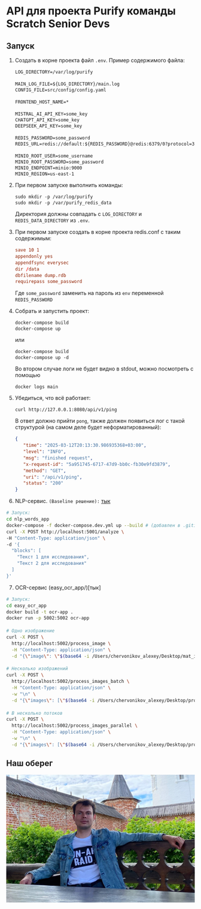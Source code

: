 # API для проекта Purify команды Scratch Senior Devs

## Запуск

1. Создать в корне проекта файл `.env`. Пример содержимого файла:

    ```env
   LOG_DIRECTORY=/var/log/purify
   
   MAIN_LOG_FILE=${LOG_DIRECTORY}/main.log
   CONFIG_FILE=src/config/config.yaml
   
   FRONTEND_HOST_NAME=*
   
   MISTRAL_AI_API_KEY=some_key
   CHATGPT_API_KEY=some_key
   DEEPSEEK_API_KEY=some_key

   REDIS_PASSWORD=some_password
   REDIS_URL=redis://default:${REDIS_PASSWORD}@redis:6379/0?protocol=3
   
   MINIO_ROOT_USER=some_username
   MINIO_ROOT_PASSWORD=some_password
   MINIO_ENDPOINT=minio:9000
   MINIO_REGION=us-east-1
    ```

2. При первом запуске выполнить команды:

   ```shell
   sudo mkdir -p /var/log/purify
   sudo mkdir -p /var/purify_redis_data
   ```
   
   Директория должны совпадать с `LOG_DIRECTORY` и `REDIS_DATA_DIRECTORY` из `.env`.

3. При первом запуске создать в корне проекта redis.conf с таким содержимым:

   ```conf
   save 10 1
   appendonly yes
   appendfsync everysec
   dir /data
   dbfilename dump.rdb
   requirepass some_password
   ```
   
   Где `some_password` заменить на пароль из `env` переменной `REDIS_PASSWORD`

4. Собрать и запустить проект:

    ```shell
    docker-compose build
    docker-compose up
    ```
    
    или
    
    ```shell
    docker-compose build
    docker-compose up -d
    ```
    
    Во втором случае логи не будет видно в stdout, можно посмотреть с помощью
    
    ```shell
    docker logs main
    ```
   
5. Убедиться, что всё работает:

   ```shell
   curl http://127.0.0.1:8080/api/v1/ping
   ```
   
   В ответ должно прийти `pong`, также должен появиться лог с такой структурой (на самом деле будет неформатированный):

   ```json
   {
      "time": "2025-03-12T20:13:30.986935368+03:00",
      "level": "INFO",
      "msg": "finished request",
      "x-request-id": "5a951745-6717-47d9-bb0c-fb30e9fd3879",
      "method": "GET",
      "uri": "/api/v1/ping",
      "status": "200"
   }
   ```

6. NLP-сервис. ```(Baseline решение):``` [тык](nlp_words_app/)

```bash
# Запуск:
cd nlp_words_app
docker-compose -f docker-compose.dev.yml up --build # (добавлен в .gitignore)
curl -X POST http://localhost:5001/analyze \
-H "Content-Type: application/json" \
-d '{
  "blocks": [
    "Текст 1 для исследования",
    "Текст 2 для исследования"
  ]
}'
```

7. OCR-сервис (easy_ocr_app/)[тык]

```bash
# Запуск:
cd easy_ocr_app
docker build -t ocr-app .
docker run -p 5002:5002 ocr-app

# Одно изображение
curl -X POST \
  http://localhost:5002/process_image \
  -H "Content-Type: application/json" \
  -d "{\"image\": \"$(base64 -i /Users/chervonikov_alexey/Desktop/mat_image.jpg | tr -d '\n')\"}"

# Несколько изображений
curl -X POST \
  http://localhost:5002/process_images_batch \
  -H "Content-Type: application/json" \
  -w "\n" \
  -d "{\"images\": [\"$(base64 -i /Users/chervonikov_alexey/Desktop/projects/Technopark_Spring_2025/diploma_project/easyocr/invalid_images/IMG_8329.JPG | tr -d '\n')\", \"$(base64 -i /Users/chervonikov_alexey/Desktop/2025-04-05_16.18.59.jpg | tr -d '\n')\"]}"

# В несколько потоков
curl -X POST \
  http://localhost:5002/process_images_parallel \
  -H "Content-Type: application/json" \
  -w "\n" \
  -d "{\"images\": [\"$(base64 -i /Users/chervonikov_alexey/Desktop/projects/Technopark_Spring_2025/diploma_project/easyocr/invalid_images/IMG_8329.JPG | tr -d '\n')\", \"$(base64 -i /Users/chervonikov_alexey/Desktop/2025-04-05_16.18.59.jpg | tr -d '\n')\", \"$(base64 -i /Users/chervonikov_alexey/Desktop/invalid_images/IMG_8346.JPG | tr -d '\n')\"]}"
```



## Наш оберег

![kanev](images/kanev.png)